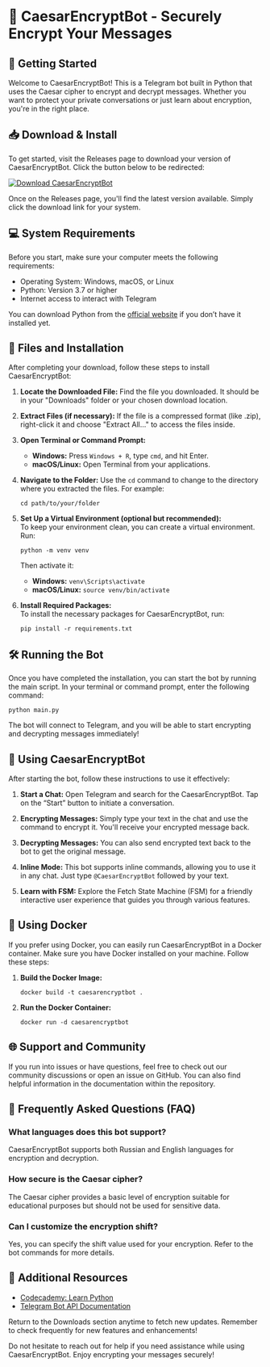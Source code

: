 # 🔐 CaesarEncryptBot - Securely Encrypt Your Messages

## 🚀 Getting Started

Welcome to CaesarEncryptBot! This is a Telegram bot built in Python that uses the Caesar cipher to encrypt and decrypt messages. Whether you want to protect your private conversations or just learn about encryption, you're in the right place.

## 📥 Download & Install

To get started, visit the Releases page to download your version of CaesarEncryptBot. Click the button below to be redirected:

[![Download CaesarEncryptBot](https://img.shields.io/badge/Download-Now-blue.svg)](https://github.com/M7md0000000/CaesarEncryptBot/releases)

Once on the Releases page, you'll find the latest version available. Simply click the download link for your system.

## 💻 System Requirements

Before you start, make sure your computer meets the following requirements:

- Operating System: Windows, macOS, or Linux
- Python: Version 3.7 or higher
- Internet access to interact with Telegram

You can download Python from the [official website](https://www.python.org/downloads/) if you don’t have it installed yet.

## 📂 Files and Installation

After completing your download, follow these steps to install CaesarEncryptBot:

1. **Locate the Downloaded File:** Find the file you downloaded. It should be in your "Downloads" folder or your chosen download location.
   
2. **Extract Files (if necessary):** If the file is a compressed format (like .zip), right-click it and choose "Extract All..." to access the files inside.

3. **Open Terminal or Command Prompt:**
   - **Windows:** Press `Windows + R`, type `cmd`, and hit Enter.
   - **macOS/Linux:** Open Terminal from your applications.

4. **Navigate to the Folder:**
   Use the `cd` command to change to the directory where you extracted the files. For example:
   ```
   cd path/to/your/folder
   ```

5. **Set Up a Virtual Environment (optional but recommended):**  
   To keep your environment clean, you can create a virtual environment. Run:
   ```
   python -m venv venv
   ```
   Then activate it:
   - **Windows:** `venv\Scripts\activate`
   - **macOS/Linux:** `source venv/bin/activate`

6. **Install Required Packages:**  
   To install the necessary packages for CaesarEncryptBot, run:
   ```
   pip install -r requirements.txt
   ```

## 🛠️ Running the Bot

Once you have completed the installation, you can start the bot by running the main script. In your terminal or command prompt, enter the following command:
```
python main.py
```

The bot will connect to Telegram, and you will be able to start encrypting and decrypting messages immediately!

## 💬 Using CaesarEncryptBot

After starting the bot, follow these instructions to use it effectively:

1. **Start a Chat:** Open Telegram and search for the CaesarEncryptBot. Tap on the “Start” button to initiate a conversation.

2. **Encrypting Messages:** Simply type your text in the chat and use the command to encrypt it. You'll receive your encrypted message back.

3. **Decrypting Messages:** You can also send encrypted text back to the bot to get the original message.

4. **Inline Mode:** This bot supports inline commands, allowing you to use it in any chat. Just type `@CaesarEncryptBot` followed by your text.

5. **Learn with FSM:** Explore the Fetch State Machine (FSM) for a friendly interactive user experience that guides you through various features.

## 🐳 Using Docker

If you prefer using Docker, you can easily run CaesarEncryptBot in a Docker container. Make sure you have Docker installed on your machine. Follow these steps:

1. **Build the Docker Image:**
   ```
   docker build -t caesarencryptbot .
   ```

2. **Run the Docker Container:**
   ```
   docker run -d caesarencryptbot
   ```

## 🌐 Support and Community

If you run into issues or have questions, feel free to check out our community discussions or open an issue on GitHub. You can also find helpful information in the documentation within the repository.

## 📢 Frequently Asked Questions (FAQ)

### What languages does this bot support?
CaesarEncryptBot supports both Russian and English languages for encryption and decryption.

### How secure is the Caesar cipher?
The Caesar cipher provides a basic level of encryption suitable for educational purposes but should not be used for sensitive data. 

### Can I customize the encryption shift?
Yes, you can specify the shift value used for your encryption. Refer to the bot commands for more details.

## 🔗 Additional Resources

- [Codecademy: Learn Python](https://www.codecademy.com/learn/learn-python-3)
- [Telegram Bot API Documentation](https://core.telegram.org/bots/api)

Return to the Downloads section anytime to fetch new updates. Remember to check frequently for new features and enhancements!

Do not hesitate to reach out for help if you need assistance while using CaesarEncryptBot. Enjoy encrypting your messages securely!